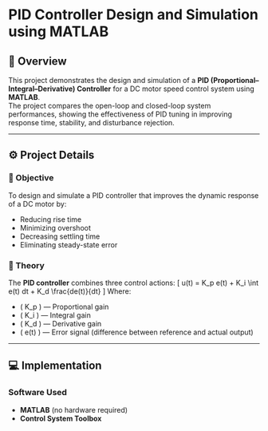 # PID Controller Design and Simulation using MATLAB

## 📖 Overview
This project demonstrates the design and simulation of a **PID (Proportional–Integral–Derivative) Controller** for a DC motor speed control system using **MATLAB**.  
The project compares the open-loop and closed-loop system performances, showing the effectiveness of PID tuning in improving response time, stability, and disturbance rejection.

---

## ⚙️ Project Details

### 🎯 Objective
To design and simulate a PID controller that improves the dynamic response of a DC motor by:
- Reducing rise time
- Minimizing overshoot
- Decreasing settling time
- Eliminating steady-state error

### 🧠 Theory
The **PID controller** combines three control actions:
\[
u(t) = K_p e(t) + K_i \int e(t) dt + K_d \frac{de(t)}{dt}
\]
Where:
- \( K_p \) — Proportional gain  
- \( K_i \) — Integral gain  
- \( K_d \) — Derivative gain  
- \( e(t) \) — Error signal (difference between reference and actual output)

---

## 💻 Implementation

### Software Used
- **MATLAB** (no hardware required)
- **Control System Toolbox**

